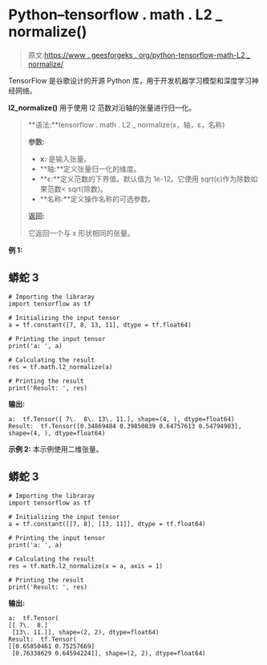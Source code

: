 # Python–tensorflow . math . L2 _ normalize()

> 原文:[https://www . geesforgeks . org/python-tensorflow-math-L2 _ normalize/](https://www.geeksforgeeks.org/python-tensorflow-math-l2_normalize/)

TensorFlow 是谷歌设计的开源 Python 库，用于开发机器学习模型和深度学习神经网络。

**l2_normalize()** 用于使用 l2 范数对沿轴的张量进行归一化。

> **语法:**tensorflow . math . L2 _ normalize(x，轴，ε，名称)
> 
> **参数:**
> 
> *   **x:** 是输入张量。
> *   **轴:**定义张量归一化的维度。
> *   **ε:**定义范数的下界值。默认值为 1e-12。它使用 sqrt(ε)作为除数如果范数< sqrt(除数)。
> *   **名称:**定义操作名称的可选参数。
> 
> **返回:**
> 
> 它返回一个与 x 形状相同的张量。

**例 1:**

## 蟒蛇 3

```
# Importing the libraray
import tensorflow as tf

# Initializing the input tensor
a = tf.constant([7, 8, 13, 11], dtype = tf.float64)

# Printing the input tensor
print('a: ', a)

# Calculating the result
res = tf.math.l2_normalize(a)

# Printing the result
print('Result: ', res)
```

**输出:**

```
a:  tf.Tensor([ 7\.  8\. 13\. 11.], shape=(4, ), dtype=float64)
Result:  tf.Tensor([0.34869484 0.39850839 0.64757613 0.54794903], shape=(4, ), dtype=float64)

```

**示例 2:** 本示例使用二维张量。

## 蟒蛇 3

```
# Importing the libraray
import tensorflow as tf

# Initializing the input tensor
a = tf.constant([[7, 8], [13, 11]], dtype = tf.float64)

# Printing the input tensor
print('a: ', a)

# Calculating the result
res = tf.math.l2_normalize(x = a, axis = 1)

# Printing the result
print('Result: ', res)
```

**输出:**

```
a:  tf.Tensor(
[[ 7\.  8.]
 [13\. 11.]], shape=(2, 2), dtype=float64)
Result:  tf.Tensor(
[[0.65850461 0.75257669]
 [0.76338629 0.64594224]], shape=(2, 2), dtype=float64)
```